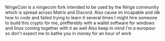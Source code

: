 NirigeCoin is a nirigecoin fork intended to be used by the Nirige community which is spread across Matrix and Discord.
Also cause im incapable and idk how to code and failed trying to learn it several times I might hire someone to build this crypto for me, prefferebly with a wallet software for windows and linux coming together with it as well
Also keep in mind I'm a europoor so don't expect me to bathe you in money for an hour of work
